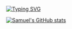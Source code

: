 
[![Typing SVG](https://readme-typing-svg.demolab.com?font=Courier&size=26&pause=2000&color=A60404&width=435&lines=Full+Stack+Developer)](https://git.io/typing-svg)

[![Samuel's GitHub stats](https://github-readme-stats.vercel.app/api?username=saamoff)](https://github.com/anuraghazra/github-readme-stats)
